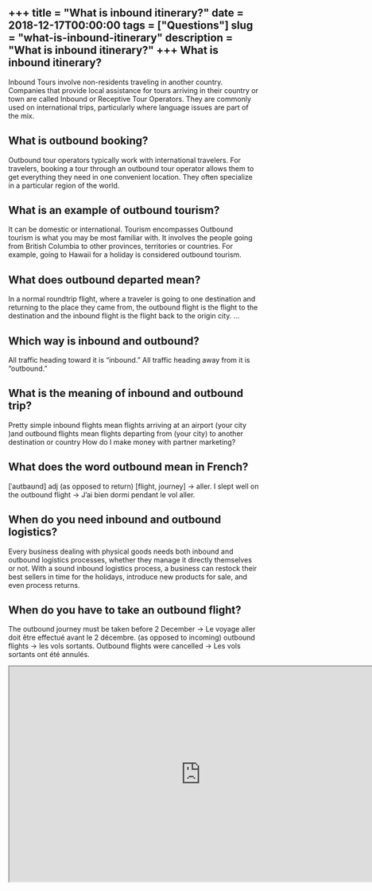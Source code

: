+++
title = "What is inbound itinerary?"
date = 2018-12-17T00:00:00
tags = ["Questions"]
slug = "what-is-inbound-itinerary"
description = "What is inbound itinerary?"
+++
What is inbound itinerary?
--------------------------

Inbound Tours involve non-residents traveling in another country. Companies that provide local assistance for tours arriving in their country or town are called Inbound or Receptive Tour Operators. They are commonly used on international trips, particularly where language issues are part of the mix.

What is outbound booking?
-------------------------

Outbound tour operators typically work with international travelers. For travelers, booking a tour through an outbound tour operator allows them to get everything they need in one convenient location. They often specialize in a particular region of the world.

What is an example of outbound tourism?
---------------------------------------

It can be domestic or international. Tourism encompasses Outbound tourism is what you may be most familiar with. It involves the people going from British Columbia to other provinces, territories or countries. For example, going to Hawaii for a holiday is considered outbound tourism.

What does outbound departed mean?
---------------------------------

In a normal roundtrip flight, where a traveler is going to one destination and returning to the place they came from, the outbound flight is the flight to the destination and the inbound flight is the flight back to the origin city. …

Which way is inbound and outbound?
----------------------------------

All traffic heading toward it is “inbound.” All traffic heading away from it is “outbound.”

What is the meaning of inbound and outbound trip?
-------------------------------------------------

Pretty simple inbound flights mean flights arriving at an airport (your city )and outbound flights mean flights departing from (your city) to another destination or country How do I make money with partner marketing?

What does the word outbound mean in French?
-------------------------------------------

\[ˈaʊtbaʊnd\] adj (as opposed to return) \[flight, journey\] → aller. I slept well on the outbound flight → J’ai bien dormi pendant le vol aller.

When do you need inbound and outbound logistics?
------------------------------------------------

Every business dealing with physical goods needs both inbound and outbound logistics processes, whether they manage it directly themselves or not. With a sound inbound logistics process, a business can restock their best sellers in time for the holidays, introduce new products for sale, and even process returns.

When do you have to take an outbound flight?
--------------------------------------------

The outbound journey must be taken before 2 December → Le voyage aller doit être effectué avant le 2 décembre. (as opposed to incoming) outbound flights → les vols sortants. Outbound flights were cancelled → Les vols sortants ont été annulés.

<iframe allow="accelerometer; autoplay; clipboard-write; encrypted-media; gyroscope; picture-in-picture" allowfullscreen="" class="__youtube_prefs__  epyt-is-override  no-lazyload" data-no-lazy="1" data-origheight="433" data-origwidth="770" data-skipgform_ajax_framebjll="" height="433" id="_ytid_68233" loading="lazy" src="https://www.youtube.com/embed/3llQktl-zRg?enablejsapi=1&autoplay=0&cc_load_policy=0&cc_lang_pref=&iv_load_policy=1&loop=0&modestbranding=0&rel=1&fs=1&playsinline=0&autohide=2&theme=dark&color=red&controls=1&" title="YouTube player" width="770"></iframe>